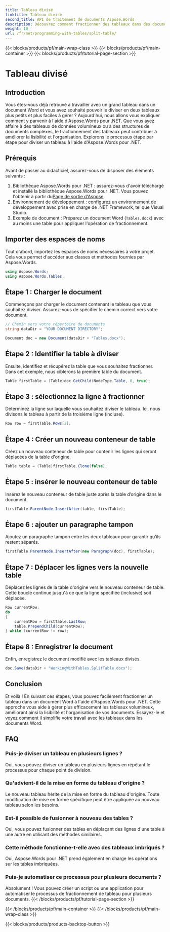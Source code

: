 ```yaml
---
title: Tableau divisé
linktitle: Tableau divisé
second_title: API de traitement de documents Aspose.Words
description: Découvrez comment fractionner des tableaux dans des documents Word à l'aide d'Aspose.Words pour .NET. Notre guide étape par étape rend la gestion des tableaux simple et efficace.
weight: 10
url: /fr/net/programming-with-tables/split-table/
---
```


{{< blocks/products/pf/main-wrap-class >}}
{{< blocks/products/pf/main-container >}}
{{< blocks/products/pf/tutorial-page-section >}}

# Tableau divisé

## Introduction

Vous êtes-vous déjà retrouvé à travailler avec un grand tableau dans un document Word et vous avez souhaité pouvoir le diviser en deux tableaux plus petits et plus faciles à gérer ? Aujourd'hui, nous allons vous expliquer comment y parvenir à l'aide d'Aspose.Words pour .NET. Que vous ayez affaire à des tableaux de données volumineux ou à des structures de documents complexes, le fractionnement des tableaux peut contribuer à améliorer la lisibilité et l'organisation. Explorons le processus étape par étape pour diviser un tableau à l'aide d'Aspose.Words pour .NET.

## Prérequis

Avant de passer au didacticiel, assurez-vous de disposer des éléments suivants :

1.  Bibliothèque Aspose.Words pour .NET : assurez-vous d'avoir téléchargé et installé la bibliothèque Aspose.Words pour .NET. Vous pouvez l'obtenir à partir du[Page de sortie d'Aspose](https://releases.aspose.com/words/net/).
2. Environnement de développement : configurez un environnement de développement avec prise en charge de .NET Framework, tel que Visual Studio.
3. Exemple de document : Préparez un document Word (`Tables.docx`) avec au moins une table pour appliquer l'opération de fractionnement.

## Importer des espaces de noms

Tout d'abord, importez les espaces de noms nécessaires à votre projet. Cela vous permet d'accéder aux classes et méthodes fournies par Aspose.Words.

```csharp
using Aspose.Words;
using Aspose.Words.Tables;
```

## Étape 1 : Charger le document

Commençons par charger le document contenant le tableau que vous souhaitez diviser. Assurez-vous de spécifier le chemin correct vers votre document.

```csharp
// Chemin vers votre répertoire de documents
string dataDir = "YOUR DOCUMENT DIRECTORY";

Document doc = new Document(dataDir + "Tables.docx");
```

## Étape 2 : Identifier la table à diviser

Ensuite, identifiez et récupérez la table que vous souhaitez fractionner. Dans cet exemple, nous ciblerons la première table du document.

```csharp
Table firstTable = (Table)doc.GetChild(NodeType.Table, 0, true);
```

## Étape 3 : sélectionnez la ligne à fractionner

Déterminez la ligne sur laquelle vous souhaitez diviser le tableau. Ici, nous divisons le tableau à partir de la troisième ligne (incluse).

```csharp
Row row = firstTable.Rows[2];
```

## Étape 4 : Créer un nouveau conteneur de table

Créez un nouveau conteneur de table pour contenir les lignes qui seront déplacées de la table d'origine.

```csharp
Table table = (Table)firstTable.Clone(false);
```

## Étape 5 : insérer le nouveau conteneur de table

Insérez le nouveau conteneur de table juste après la table d’origine dans le document.

```csharp
firstTable.ParentNode.InsertAfter(table, firstTable);
```

## Étape 6 : ajouter un paragraphe tampon

Ajoutez un paragraphe tampon entre les deux tableaux pour garantir qu’ils restent séparés.

```csharp
firstTable.ParentNode.InsertAfter(new Paragraph(doc), firstTable);
```

## Étape 7 : Déplacer les lignes vers la nouvelle table

Déplacez les lignes de la table d'origine vers le nouveau conteneur de table. Cette boucle continue jusqu'à ce que la ligne spécifiée (inclusive) soit déplacée.

```csharp
Row currentRow;
do
{
    currentRow = firstTable.LastRow;
    table.PrependChild(currentRow);
} while (currentRow != row);
```

## Étape 8 : Enregistrer le document

Enfin, enregistrez le document modifié avec les tableaux divisés.

```csharp
doc.Save(dataDir + "WorkingWithTables.SplitTable.docx");
```

## Conclusion

Et voilà ! En suivant ces étapes, vous pouvez facilement fractionner un tableau dans un document Word à l'aide d'Aspose.Words pour .NET. Cette approche vous aide à gérer plus efficacement les tableaux volumineux, améliorant ainsi la lisibilité et l'organisation de vos documents. Essayez-le et voyez comment il simplifie votre travail avec les tableaux dans les documents Word.

## FAQ

### Puis-je diviser un tableau en plusieurs lignes ?
Oui, vous pouvez diviser un tableau en plusieurs lignes en répétant le processus pour chaque point de division.

### Qu'advient-il de la mise en forme du tableau d'origine ?
Le nouveau tableau hérite de la mise en forme du tableau d'origine. Toute modification de mise en forme spécifique peut être appliquée au nouveau tableau selon les besoins.

### Est-il possible de fusionner à nouveau des tables ?
Oui, vous pouvez fusionner des tables en déplaçant des lignes d'une table à une autre en utilisant des méthodes similaires.

### Cette méthode fonctionne-t-elle avec des tableaux imbriqués ?
Oui, Aspose.Words pour .NET prend également en charge les opérations sur les tables imbriquées.

### Puis-je automatiser ce processus pour plusieurs documents ?
Absolument ! Vous pouvez créer un script ou une application pour automatiser le processus de fractionnement de tableau pour plusieurs documents.
{{< /blocks/products/pf/tutorial-page-section >}}

{{< /blocks/products/pf/main-container >}}
{{< /blocks/products/pf/main-wrap-class >}}

{{< blocks/products/products-backtop-button >}}
